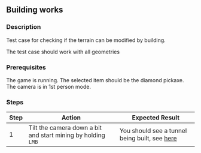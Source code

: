 ## Building works

### Description
Test case for checking if the terrain can be modified by building.

The test case should work with all geometries

### Prerequisites
The game is running. 
The selected item should be the diamond pickaxe.
The camera is in 1st person mode.

### Steps
| Step | Action | Expected Result |
| -------- | -------- | -------- |
| 1 | Tilt the camera down a bit and start mining by holding `LMB` | You should see a tunnel being built, see [here](Resources/tunnel.png) |